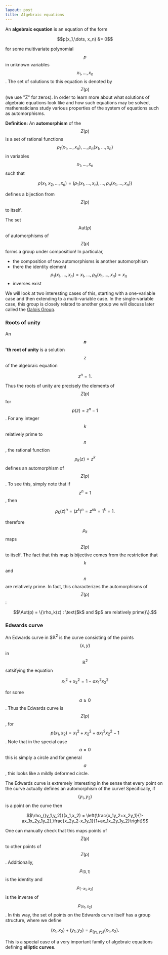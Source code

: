 ```yaml
---
layout: post
title: Algebraic equations
---
```


An **algebraic equation** is an equation of the form

$$p(x_1,\dots, x_n) &= 0$$

for some multivariate polynomial $$p$$ in unknown variables $$x_1,\dots, x_n$$.  The set of solutions to this equation is denoted by $$Z(p)$$ (we use "Z" for zeros).  In order to learn more about what solutions of algebraic equations look like and how such equations may be solved, mathematicians study various properties of the system of equations such as automorphisms.

**Definition:** An **automorphism** of the $$Z(p)$$ is a set of rational functions $$\rho_1(x_1,\dots,x_n),\dots,\rho_n(x_1,\dots,x_n)$$ in variables $$x_1,\dots,x_n$$ such that

$$\rho(x_1,x_2,\dots, x_n) = (\rho_1(x_1,\dots,x_n),\dots,\rho_n(x_1,\dots,x_n))$$

defines a bijection from $$Z(p)$$ to itself.

The set $$\text{Aut}(p)$$ of automorphisms of $$Z(p)$$ forms a group under composition!  In particular,
* the composition of two automorphisms is another automorphism
* there the identity element $$\rho_1(x_1,\dots,x_n) = x_1,\dots,\rho_n(x_1,\dots,x_n) = x_n$$
* inverses exist

We will look at two interesting cases of this, starting with a one-variable case and then extending to a multi-variable case.
In the single-variable case, this group is closely related to another group we will discuss later called the [Galois Group](https://en.wikipedia.org/wiki/Galois_group).

### Roots of unity
An **$$n$$'th root of unity** is a solution $$z$$ of the algebraic equation

$$z^n = 1.$$

Thus the roots of unity are precisely the elements of $$Z(p)$$ for $$p(z) = z^n-1$$.  For any integer $$k$$ relatively prime to $$n$$, the rational function $$\rho_k(z) = z^k$$ defines an automorphism of $$Z(p)$$.  To see this, simply note that if $$z^n=1$$, then

$$\rho_k(z)^n = (z^k)^n = z^{nk} = 1^k = 1.$$

therefore $$\rho_k$$ maps $$Z(p)$$ to itself.  The fact that this map is bijective comes from the restriction that $$k$$ and $$n$$ are relatively prime.
In fact, this characterizes the automorphisms of $$Z(p)$$:

$$\Aut(p) = \{\rho_k(z) : \text{$k$ and $p$ are relatively prime}\}.$$


### Edwards curve
An Edwards curve in $$\mathbb R^2$ is the curve consisting of the points $$(x,y)$$ in $$\mathbb R^2$$ satsifying the equation

$$x_1^2 + x_2^2 = 1 - ax_1^2x_2^2$$

for some $$a\geq 0$$.  Thus the Edwards curve is $$Z(p)$$, for $$p(x_1,x_2) = x_1^2+x_2^2+ax_1^2x_2^2-1$$.  Note that in the special case $$a=0$$ this is simply a circle and for general $$a$$, this looks like a mildly deformed circle.

The Edwards curve is extremely interesting in the sense that every point on the curve actually defines an automorphism of the curve!  Specifically, if $$(y_1,y_2)$$ is a point on the curve then 

$$\rho_{(y_1,y_2)}(x_1,x_2) = \left(\frac{x_1y_2+x_2y_1}{1-ax_1x_2y_1y_2},\frac{x_2y_2-x_1y_1}{1+ax_1x_2y_1y_2}\right)$$

One can manually check that this maps points of $$Z(p)$$ to other points of $$Z(p)$$.  Additionally, $$\rho_{(0,1)}$$ is the identity and $$\rho_{(-x_1,x_2)}$$ is the inverse of $$\rho_{(x_1,x_2)}$$.  In this way, the set of points on the Edwards curve itself has a group structure, where we define

$$(x_1,x_2) + (y_1,y_2) = \rho_{(y_1,y_2)}(x_1,x_2).$$

This is a special case of a very important family of algebraic equations defining **elliptic curves**.

